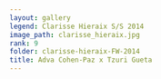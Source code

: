 ```yaml
---
layout: gallery
legend: Clarisse Hieraix S/S 2014
image_path: clarisse_hieraix.jpg
rank: 9
folder: clarisse-hieraix-FW-2014
title: Adva Cohen-Paz x Tzuri Gueta
---
```

